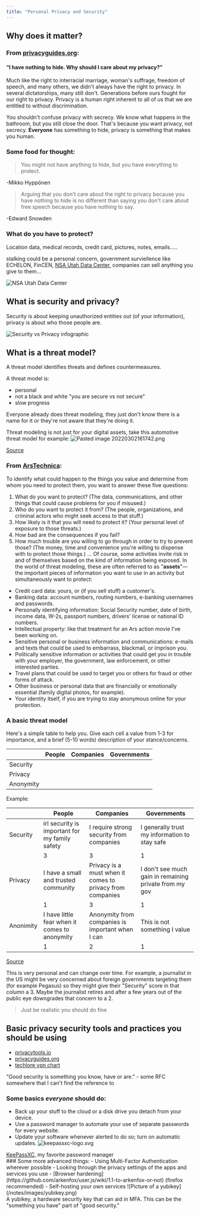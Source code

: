 ```yaml
---
title: "Personal Privacy and Security"
---
```

## Why does it matter?
### From [privacyguides.org](https://privacyguides.org):
#### “I have nothing to hide. Why should I care about my privacy?”

 Much like the right to interracial marriage, woman's suffrage, freedom of speech, and many others, we didn't always have the right to privacy. In several dictatorships, many still don't. Generations before ours fought for our right to privacy. Privacy is a human right inherent to all of us that we are entitled to without discrimination.

 You shouldn't confuse privacy with secrecy. We know what happens in the bathroom, but you still close the door. That's because you want privacy, not secrecy. **Everyone** has something to hide, privacy is something that makes you human.

### Some food for thought:
> You might not have anything to hide, but you have everything to protect.

-Mikko Hyppönen

> Arguing that you don't care about the right to privacy because you have nothing to hide is no different than saying you don't care about free speech because you have nothing to say.

-Edward Snowden

### What do you have to protect?
Location data, medical records, credit card, pictures, notes, emails.....

stalking could be a personal concern, government surviellence like ECHELON, FinCEN, [NSA Utah Data Center](https://en.wikipedia.org/wiki/Utah_Data_Center), companies can sell anything you give to them...

![NSA Utah Data Center](/notes/images/Pastedimage20220302145304.png)

## What is security and privacy?
Security is about keeping unauthorized entities out (of your information), privacy is about who those people are.

![Security vs Privacy infographic](/notes/images/securityVsPrivacy.png)
## What is a threat model?
A threat model identifies threats and defines countermeasures.

A threat model is:
- personal
- not a black and white "you are secure vs not secure"
- slow progress

Everyone already does threat modeling, they just don't know there is a name for it or they're not aware that they're doing it.

Threat modeling is not just for your digital assets, take this automotive threat model for example:
![Pasted image 20220302161742.png](/notes/images/automotiveThreatModel.png)
<figcaption><a href="https://www.nccgroup.com/globalassets/newsroom/uk/blog/images/2016/07/th-cc-11.png">Source</a></figcaption>

### From [ArsTechnica](https://arstechnica.com/information-technology/2017/07/how-i-learned-to-stop-worrying-mostly-and-love-my-threat-model/):
To identify what could happen to the things you value and determine from whom you need to protect them, you want to answer these five questions:

1.  What do you want to protect? (The data, communications, and other things that could cause problems for you if misused.)
2.  Who do you want to protect it from? (The people, organizations, and criminal actors who might seek access to that stuff.)
3.  How likely is it that you will need to protect it? (Your personal level of exposure to those threats.)
4.  How bad are the consequences if you fail?
5.  How much trouble are you willing to go through in order to try to prevent those? (The money, time and convenience you're willing to dispense with to protect those things.)
...
Of course, some activities invite risk in and of themselves based on the kind of information being exposed. In the world of threat modeling, these are often referred to as "**assets**"—the important pieces of information you want to use in an activity but simultaneously want to protect:

-   Credit card data: yours, or (if you sell stuff) a customer's.
-   Banking data: account numbers, routing numbers, e-banking usernames and passwords.
-   Personally identifying information: Social Security number, date of birth, income data, W-2s, passport numbers, drivers' license or national ID numbers.
-   Intellectual property: like that treatment for an Ars action movie I've been working on.
-   Sensitive personal or business information and communications: e-mails and texts that could be used to embarrass, blackmail, or imprison you.
-   Politically sensitive information or activities that could get you in trouble with your employer, the government, law enforcement, or other interested parties.
-   Travel plans that could be used to target you or others for fraud or other forms of attack.
-   Other business or personal data that are financially or emotionally essential (family digital photos, for example).
-   Your identity itself, if you are trying to stay anonymous online for your protection.

### A basic threat model
Here's a simple table to help you. Give each cell a value from 1-3 for importance, and a brief (5-10 words) description of your stance/concerns.

|           | People | Companies | Governments |
|-----------|--------|-----------|-------------|
| Security  |        |           |             |
| Privacy   |        |           |             |
| Anonymity |        |           |             |

Example:

|           | People                                         | Companies                                                 | Governments                                            |
|-----------|------------------------------------------------|-----------------------------------------------------------|--------------------------------------------------------|
| Security  | irl security is important for my family safety | I require strong security from companies                  | I generally trust my information to stay safe          |
|           | 3                                              | 3                                                         | 1                                                      |
| Privacy   | I have a small and trusted community           | Privacy is a must when it comes to privacy from companies | I don't see much gain in remaining private from my gov |
|           | 1                                              | 3                                                         | 1                                                      |
| Anonimity | I have little fear when it comes to anonymity  | Anonymity from companies is important when I can          | This is not something I value                          |
|           | 1                                              | 2                                                         | 1                                                      |

[Source](https://youtu.be/DHZRhboZhfI?t=368)

This is very personal and can change over time. For example, a journalist in the US might be very concerned about foreign governments targeting them (for example Pegasus) so they might give their "Security" score in that column a 3. Maybe the journalist retires and after a few years out of the public eye downgrades that concern to a 2.

> Just be realistic
> you should do fine

## Basic privacy security tools and practices you should be using
- [privacytools.io](https://privacytools.io)
- [privacyguides.org](https://privacyguides.org/)
- [techlore vpn chart](https://techlore.tech/vpnchart)

"Good security is something you know, have or are." - some RFC somewhere that I can't find the reference to

### Some basics *everyone* should do:
-   Back up your stuff to the cloud or a disk drive you detach from your device.
-   Use a password manager to automate your use of separate passwords for every website.
-   Update your software whenever alerted to do so; turn on automatic updates.
![keepassxc-logo.svg](/notes/images/keepassxc-logo.svg)
<figcaption><a href="https://keepassxc.org">KeePassXC</a>, my favorite password manager</figcaption>
### Some more advanced things:
- Using Multi-Factor Authentication wherever possible
- Looking through the privacy settings of the apps and services you use
- [Browser hardening](https://github.com/arkenfox/user.js/wiki/1.1-to-arkenfox-or-not) (firefox recommended)
- Self-hosting your own services
![Picture of a yubikey](/notes/images/yubikey.png)
<figcaption>A yubikey, a hardware security key that can aid in MFA. This can be the "something you have" part of "good security."</figcaption>